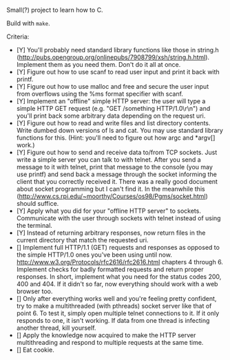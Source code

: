 Small(?) project to learn how to C.

Build with `make`.

Criteria:

* [Y] You'll probably need standard library functions like those in string.h (http://pubs.opengroup.org/onlinepubs/7908799/xsh/string.h.html). Implement them as you need them. Don't do it all at once.
* [Y] Figure out how to use scanf to read user input and print it back with printf.
* [Y] Figure out how to use malloc and free and secure the user input from overflows using the %ms format specifier with scanf.
* [Y] Implement an "offline" simple HTTP server: the user will type a simple HTTP GET request (e.g. "GET /something HTTP/1.0\r\n") and you'll print back some arbitrary data depending on the request uri.
* [Y] Figure out how to read and write files and list directory contents. Write dumbed down versions of ls and cat. You may use standard library functions for this. (Hint: you'll need to figure out how argc and *argv[] work.)
* [Y] Figure out how to send and receive data to/from TCP sockets. Just write a simple server you can talk to with telnet. After you send a message to it with telnet, print that message to the console (you may use printf) and send back a message through the socket informing the client that you correctly received it. There was a really good document about socket programming but I can't find it. In the meanwhile this (http://www.cs.rpi.edu/~moorthy/Courses/os98/Pgms/socket.html) should suffice.
* [Y] Apply what you did for your "offline HTTP server" to sockets. Communicate with the user through sockets with telnet instead of using the terminal.
* [Y] Instead of returning arbitrary responses, now return files in the current directory that match the requested uri.
* [] Implement full HTTP/1.1 (GET) requests and responses as opposed to the simple HTTP/1.0 ones you've been using until now. http://www.w3.org/Protocols/rfc2616/rfc2616.html chapters 4 through 6. Implement checks for badly formatted requests and return proper responses. In short, implement what you need for the status codes 200, 400 and 404. If it didn't so far, now everything should work with a web browser too.
* [] Only after everything works well and you're feeling pretty confident, try to make a multithreaded (with pthreads) socket server like that of point 6. To test it, simply open multiple telnet connections to it. If it only responds to one, it isn't working. If data from one thread is infecting another thread, kill yourself.
* [] Apply the knowledge now acquired to make the HTTP server multithreading and respond to multiple requests at the same time.
* [] Eat cookie.
